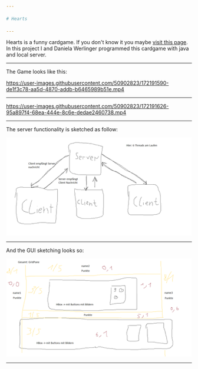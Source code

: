 ```yaml
---

# Hearts

---
```


Hearts is a funny cardgame. If you don't know it you maybe [visit this page](https://de.wikipedia.org/wiki/Hearts). In this project I and Daniela Werlinger programmed this cardgame with java and local server. 

---

The Game looks like this:


https://user-images.githubusercontent.com/50902823/172191590-de1f3c78-aa5d-4870-addb-b6465989b51e.mp4


---


https://user-images.githubusercontent.com/50902823/172191626-95a897f4-68ea-444e-8c6e-dedae2460738.mp4


---

The server functionality is sketched as follow:

<img src="skizze_kommunikation.png"></img>

---

And the GUI sketching looks so:

<img src="Skizze_GUI.bmp"></img>

---
